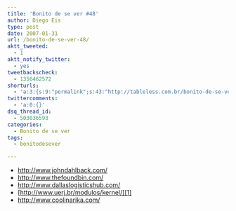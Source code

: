 ```yaml
---
title: 'Bonito de se ver #48'
author: Diego Eis
type: post
date: 2007-01-31
url: /bonito-de-se-ver-48/
aktt_tweeted:
  - 1
aktt_notify_twitter:
  - yes
tweetbackscheck:
  - 1356462572
shorturls:
  - 'a:3:{s:9:"permalink";s:43:"http://tableless.com.br/bonito-de-se-ver-48";s:7:"tinyurl";s:26:"http://tinyurl.com/4xyb88d";s:4:"isgd";s:19:"http://is.gd/klb5mI";}'
twittercomments:
  - 'a:0:{}'
dsq_thread_id:
  - 503036593
categories:
  - Bonito de se ver
tags:
  - bonitodesever

---
```

  * <http://www.johndahlback.com/>
  * <http://www.thefoundbin.com/>
  * <http://www.dallaslogisticshub.com/>
  * [http://www.uerj.br/modulos/kernel/][1]
  * <http://www.coolinarika.com/>

 [1]: http://www.uerj.br/modulos/kernel/home.php